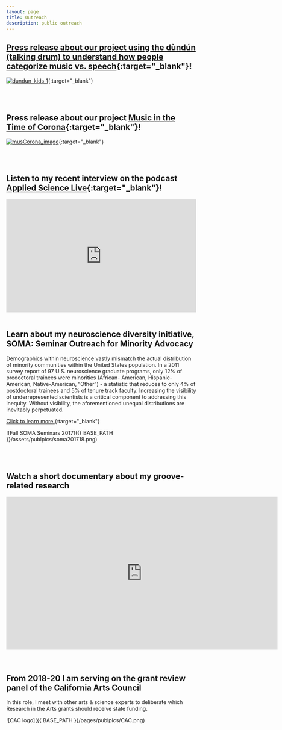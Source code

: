 ```yaml
---
layout: page
title: Outreach
description: public outreach
---
```

<HEAD>
<!-- Global site tag (gtag.js) - Google Analytics -->
  <script async src="https://www.googletagmanager.com/gtag/js?id=UA-114823830-1"></script>
  <script>
    window.dataLayer = window.dataLayer || [];
    function gtag(){dataLayer.push(arguments);}
    gtag('js', new Date());
    gtag('config', 'UA-114823830-1');
  </script>
</HEAD>



<!-- <div class="navbar">
    <div class="navbar-inner">
        <ul class="nav">
            <li><a href="#music">Music</a></li>
            <li><a href="#neuroscience">Neuroscience</a></li>
            <li><a href="#programming">Programming</a></li>
            <li><a href="#academia">Academia</a></li>
        </ul>
    </div>
</div>
--> 


<!-- ### <a name="music"></a>Music -->

## [Press release about our project using the dùndún (talking drum) to understand how people categorize music vs. speech](https://nachrichten.idw-online.de/2021/07/13/when-drums-talk-how-we-distinguish-speech-from-music/){:target="_blank"}!


[![dundun_kids_1](../../assets/publpics/dundun_kids_1.png)](https://nachrichten.idw-online.de/2021/07/13/when-drums-talk-how-we-distinguish-speech-from-music/){:target="_blank"} 

<br>
<br>

## Press release about our project [Music in the Time of Corona](https://nachrichten.idw-online.de/2020/04/20/music-in-the-time-of-corona/){:target="_blank"}!

[![musCorona_image](../../assets/publpics/musCorona_image.png)](https://nachrichten.idw-online.de/2020/04/20/music-in-the-time-of-corona/){:target="_blank"} 

<br>
<br>

## Listen to my recent interview on the podcast [Applied Science Live](https://www.appliedsciencelive.com/episodes/dr-lauren-fink){:target="_blank"}!

<iframe width="100%" height="300" scrolling="no" frameborder="no" allow="autoplay" src="https://w.soundcloud.com/player/?url=https%3A//api.soundcloud.com/tracks/679433037&color=%23ff5500&auto_play=false&hide_related=false&show_comments=true&show_user=true&show_reposts=false&show_teaser=true&visual=true"></iframe>  

<br>
<br>

## Learn about my neuroscience diversity initiative, SOMA: Seminar Outreach for Minority Advocacy

Demographics within neuroscience vastly mismatch the actual distribution of minority communities within the United States population. In a 2011 survey report of 97 U.S. neuroscience graduate programs, only 12% of predoctoral trainees were minorities (African- American, Hispanic-American, Native-American, “Other”) - a statistic that reduces to only 4% of postdoctoral trainees and 5% of tenure track faculty. Increasing the visibility of underrepresented scientists is a critical component to addressing this inequity. Without visibility, the aforementioned unequal distributions are inevitably perpetuated. 

[Click to learn more.](http://lkfink.github.io/pages/soma_info.html){:target="_blank"}

![Fall SOMA Seminars 2017]({{ BASE_PATH }}/assets/publpics/soma201718.png)

<br>
<br>

## Watch a short documentary about my groove-related research

<iframe title="Groove-Maschine" allowfullscreen="true" style="transition-duration:0;transition-property:no;margin:0 auto;position:relative;display:block;background-color:#000000;" frameborder="0" scrolling="no" width="720" height="406" src="https://www.arte.tv/player/v3/index.php?json_url=https%3A%2F%2Fapi.arte.tv%2Fapi%2Fplayer%2Fv1%2Fconfig%2Fde%2F074208-005-A%3Fautostart%3D0%26lifeCycle%3D1&amp;lang=de_DE&amp;mute=0"></iframe>

<br>
<br>

## From 2018-20 I am serving on the grant review panel of the California Arts Council

In this role, I meet with other arts & science experts to deliberate which Research in the Arts grants should receive state funding.  

![CAC logo]({{ BASE_PATH }}/pages/publpics/CAC.png) 


